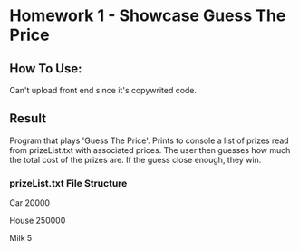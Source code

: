 # Homework 1 - Showcase Guess The Price

## How To Use:
Can't upload front end since it's copywrited code.

## Result
Program that plays 'Guess The Price'. Prints to console a list of prizes read from prizeList.txt with associated prices. The user then guesses how much the total cost of the prizes are. If the guess close enough, they win.

### prizeList.txt File Structure
Car 20000

House 250000

Milk  5
